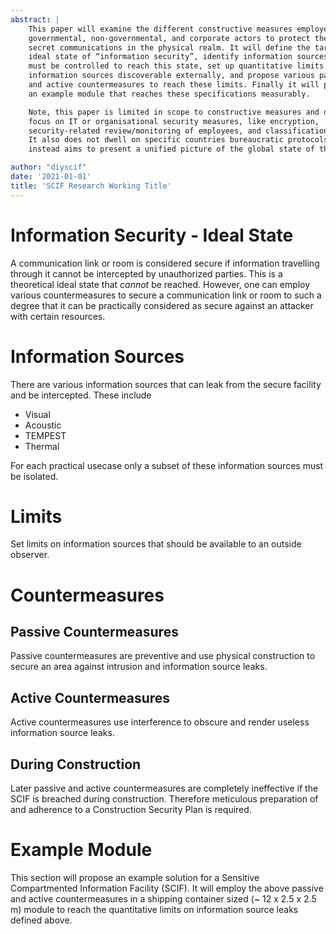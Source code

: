 ```yaml
---
abstract: |
    This paper will examine the different constructive measures employed by
    governmental, non-governmental, and corporate actors to protect their
    secret communications in the physical realm. It will define the target
    ideal state of “information security”, identify information sources that
    must be controlled to reach this state, set up quantitative limits on these
    information sources discoverable externally, and propose various passive
    and active countermeasures to reach these limits. Finally it will present
    an example module that reaches these specifications measurably.

    Note, this paper is limited in scope to constructive measures and does not
    focus on IT or organisational security measures, like encryption,
    security-related review/monitoring of employees, and classification levels.
    It also does not dwell on specific countries bureaucratic protocols, but
    instead aims to present a unified picture of the global state of the art.

author: "diyscif"
date: '2021-01-01'
title: 'SCIF Research Working Title'
---
```


# Information Security - Ideal State

A communication link or room is considered secure if information travelling
through it cannot be intercepted by unauthorized parties.  This is a
theoretical ideal state that _cannot_ be reached. However, one can employ
various countermeasures to secure a communication link or room to such a degree
that it can be practically considered as secure against an attacker with
certain resources.

# Information Sources

There are various information sources that can leak from the secure facility
and be intercepted. These include

* Visual
* Acoustic
* TEMPEST
* Thermal

For each practical usecase only a subset of these information sources must be
isolated.

# Limits

Set limits on information sources that should be available to an outside
observer.

# Countermeasures

## Passive Countermeasures

Passive countermeasures are preventive and use physical construction to secure
an area against intrusion and information source leaks.

## Active Countermeasures

Active countermeasures use interference to obscure and render useless
information source leaks.

## During Construction

Later passive and active countermeasures are completely ineffective if the SCIF
is breached during construction. Therefore meticulous preparation of and
adherence to a Construction Security Plan is required.

# Example Module

This section will propose an example solution for a Sensitive Compartmented
Information Facility (SCIF). It will employ the above passive and active
countermeasures in a shipping container sized (~ 12 x 2.5 x 2.5 m) module to
reach the quantitative limits on information source leaks defined above.
